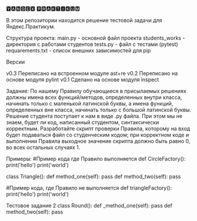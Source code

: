🆈🅰🅽🅳🅴🆇
🅿🆁🅰🅺🆃🅸🅺🆄🅼

В этом репозитории находится решение тестовой задачи для Яндекс.Практикум.

Структура проекта:
main.py - основной файл проекта
students_works - директория с работами студентов
tests.py - файл с тестами (pytest)
requarements.txt - список внешних зависимостей для pip

Версии

v0.3 Переписано на встроенном модуле ast+re
v0.2 Переписано на основе модуля pylint
v0.1 Сделано на основе модуля inspect

Задание:
По нашему Правилу обучающиеся в присылаемых решениях должны имена всех
функций/методов, определенных внутри класса, начинать только с маленькой
латинской буквы, а имена функций, определенных вне класса, начинать только с
большой латинской буквы. Решение студента поступает к нам в виде .py файла.
При этом мы не знаем, будет ли код, написанный студентом, синтаксически
корректным. Разработайте скрипт проверки Правила, которому на вход будет
подаваться файл со студенческим кодом; при корректном коде и выполнении
Правила выходное значение скрипта должно быть равно 0, во всех остальных
случаях 1.

Примеры:
#Пример кода где Правило выполняется
def CircleFactory():
print('hello')
print('world')

class Triangle():
def method_one(self):
pass
def method_two(self):
pass

#Пример кода, где Правило не выполняется
def triangleFactory():
print('hello')
print('world')

Тестовое задание 2
class Round():
def _method_one(self):
pass
def method_two(self):
pass